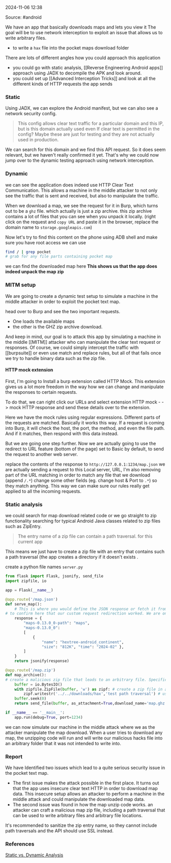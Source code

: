 
2024-11-06 12:38

Source: #android 

We have an app that basically downloads maps and lets you view it
The goal will be to use network interception to exploit an issue that allows us to write arbitrary files.
- to write a `hax` file into the pocket maps download folder

There are lots of different angles how you could approach this application
- you could go with static analysis, [[Reverse Engineering Android apps]] approach using JADX to decompile the APK and look around. 
- you could set up [[Advanced Interception Tricks]] and look at all the different kinds of HTTP requests the app sends 
### Static 

Using JADX, we can explore the Android manifest, but we can also see a network security config. 
 >This config allows clear text traffic for a particular domain and this IP, but is this domain actually used even If clear
> text is permitted in the config? Maybe these are just for testing and they are not actually used in production.

We can search for this domain and we find this API request. So it does seem relevant, but we haven't really confirmed it yet. That's why we could now jump over to the dynamic testing approach using network interception.
### Dynamic 

we can see the application does indeed use HTTP Clear Text Communication. 
This allows a machine in the middle attacker to not only see the traffic that is sent and received, but also to manipulate the traffic. 

When we download a map, we see the request for it in Burp, which turns out to be a `ghz` file. which actually is just a zip archive. 
this zip archive contains a lot of files that you can see when you unpack it locally. 
(right click on the request and `copy URL` and paste it in the browser, replace the domain name to `storage.googleapis.com`)

Now let's try to find this content on the phone using ADB shell and make sure you have root access we can use
``` sh
find / | grep pocket 
# grab for any file parts containing pocket map
```
we can find the downloaded map here **This shows us that the app does indeed unpack the map zip**
### MITM setup

We are going to create a dynamic test setup to simulate a machine in the middle attacker in order to exploit the pocket text map.

head over to Burp and see the two important requests.
- One loads the available maps 
- the other is the GHZ zip archive download. 

And keep in mind, our goal is to attack this app by simulating a machine in the middle [[MITM]] attacker who can manipulate the clear text request or responses. Of course, we could simply intercept the traffic with [[burpsuite]] or even use match and replace rules, but all of that fails once we try to handle binary data such as the zip file.
#### HTTP mock extension 

First, I'm going to Install a burp extension called HTTP Mock. This extension gives us a lot more freedom in the way how we can change and manipulate the responses to certain requests.

To do that, we can right click our URLs and select extension HTTP mock - -> mock HTTP response and send these details over to the extension. 

Here we have the mock rules using regular expressions. Different parts of the requests are matched. Basically it works this way. If a request is coming into Burp, it will check the host, the port, the method, and even the file path. And if it matches, then respond with this data instead. 

But we are going one step further. Now we are actually going to use the redirect to URL feature (bottom of the page) set to Basic by default, to send the request to another web server. 

replace the contents of the response to `http://127.0.0.1:1234/map.json`
we are actually sending a request to this Local server, URL, I'm also removing part of the URL matching in order to match any file that we download (append `/.*`)
change some other fields (eg. change host & Port to `.*`) so they match anything. This way we can make sure our rules really get applied to all the incoming requests.
### Static analysis 

we could search for map download related code or we go straight to zip functionality searching for typical Android Java classes related to zip files such as ZipEntry.

> The entry name of a zip file can contain a path traversal. for this current app

This means we just have to create a zip file with an entry that contains such a path traversal (the app creates a directory if it doesn't exists . 

create a python file names `server.py`

```python
from flask import Flask, jsonify, send_file
import zipfile, io

app = Flask(__name__)

@app.route('/map.json')
def serve_map():
    # This is where you would define the JSON response or fetch it from a file or database
# to confirm here that our custom request redirection worked. We are only seeing one app exactly as we have specified in our fake server.
    response = {
        "maps-0.13.0_0-path": "maps",
        "maps-0.13.0_0":
        [
            { 
                "name": "hextree-android_continent", 
                "size": "812K", "time": "2024-02" },
        ]
    }
    return jsonify(response)

@app.route('/map.zip')
def map_archive():
# create a malicious zip file that leads to an arbitrary file. Specifically try to write the hex file into the pocket maps download folder.
    buffer = io.BytesIO()
    with zipfile.ZipFile(buffer, 'w') as zipf: # create a zip file in a memory buffer
        zipf.writestr('../../downloads/hax','test path traversal') # using the zipfile module we can create arbitrary zip file entries with any name and content
    buffer.seek(0)
    return send_file(buffer, as_attachment=True,download_name='map.ghz')

if __name__ == '__main__':
    app.run(debug=True, port=1234)
```

we can now simulate our machine in the middle attack where we as the attacker manipulate the map download. When a user tries to download any map, the unzipping code will run and will write our malicious hacks file into an arbitrary folder that it was not intended to write into. 
### Report 

We have Identified two issues which lead to a quite serious security issue in the pocket text map.
- The first issue makes the attack possible in the first place. It turns out that the app uses insecure clear text HTTP in order to download map data. This insecure setup allows an attacker to perform a machine in the middle attack and could manipulate the downloaded map data.
- The second issue was found in how the map unzip code works. an attacker can craft a malicious map zip file, including a path traversal that can be used to write arbitrary files and arbitrary file locations.

It's recommended to sanitize the zip entry name, so they cannot include path traversals and the API should use SSL instead.

### References
[Static vs. Dynamic Analysis](https://app.hextree.io/courses/network-interception/case-study-pockethexmap)
